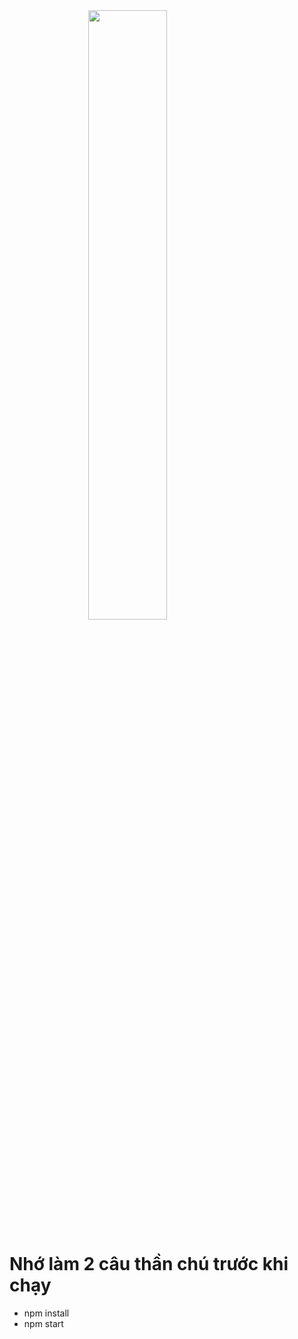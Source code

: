 <img style="margin-left: auto; margin-right: auto; display: block; width: 50%;" src="https://cdn-icons-png.flaticon.com/512/520/520890.png" />
<h1>Nhớ làm 2 câu thần chú trước khi chạy</h1>
<ul>
  <li>npm install</li>
  <li>npm start</li>
</ul>
